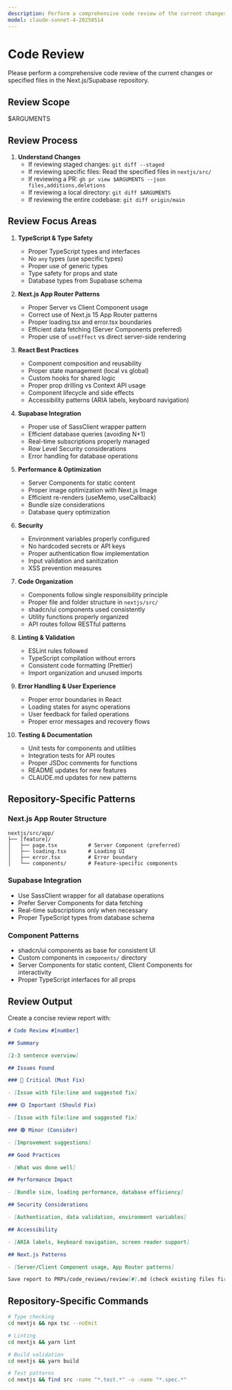 ```yaml
---
description: Perform a comprehensive code review of the current changes or specified files
model: claude-sonnet-4-20250514
---
```


# Code Review

Please perform a comprehensive code review of the current changes or specified files in the Next.js/Supabase repository.

## Review Scope

$ARGUMENTS

## Review Process

1. **Understand Changes**
   - If reviewing staged changes: `git diff --staged`
   - If reviewing specific files: Read the specified files in `nextjs/src/`
   - If reviewing a PR: `gh pr view $ARGUMENTS --json files,additions,deletions`
   - If reviewing a local directory: `git diff $ARGUMENTS`
   - If reviewing the entire codebase: `git diff origin/main`

## Review Focus Areas

1. **TypeScript & Type Safety**

   - Proper TypeScript types and interfaces
   - No `any` types (use specific types)
   - Proper use of generic types
   - Type safety for props and state
   - Database types from Supabase schema

2. **Next.js App Router Patterns**

   - Proper Server vs Client Component usage
   - Correct use of Next.js 15 App Router patterns
   - Proper loading.tsx and error.tsx boundaries
   - Efficient data fetching (Server Components preferred)
   - Proper use of `useEffect` vs direct server-side rendering

3. **React Best Practices**

   - Component composition and reusability
   - Proper state management (local vs global)
   - Custom hooks for shared logic
   - Proper prop drilling vs Context API usage
   - Component lifecycle and side effects
   - Accessibility patterns (ARIA labels, keyboard navigation)

4. **Supabase Integration**

   - Proper use of SassClient wrapper pattern
   - Efficient database queries (avoiding N+1)
   - Real-time subscriptions properly managed
   - Row Level Security considerations
   - Error handling for database operations

5. **Performance & Optimization**

   - Server Components for static content
   - Proper image optimization with Next.js Image
   - Efficient re-renders (useMemo, useCallback)
   - Bundle size considerations
   - Database query optimization

6. **Security**

   - Environment variables properly configured
   - No hardcoded secrets or API keys
   - Proper authentication flow implementation
   - Input validation and sanitization
   - XSS prevention measures

7. **Code Organization**

   - Components follow single responsibility principle
   - Proper file and folder structure in `nextjs/src/`
   - shadcn/ui components used consistently
   - Utility functions properly organized
   - API routes follow RESTful patterns

8. **Linting & Validation**

   - ESLint rules followed
   - TypeScript compilation without errors
   - Consistent code formatting (Prettier)
   - Import organization and unused imports

9. **Error Handling & User Experience**

   - Proper error boundaries in React
   - Loading states for async operations
   - User feedback for failed operations
   - Proper error messages and recovery flows

10. **Testing & Documentation**

    - Unit tests for components and utilities
    - Integration tests for API routes
    - Proper JSDoc comments for functions
    - README updates for new features
    - CLAUDE.md updates for new patterns

## Repository-Specific Patterns

### Next.js App Router Structure

```
nextjs/src/app/
├── [feature]/
│   ├── page.tsx          # Server Component (preferred)
│   ├── loading.tsx       # Loading UI
│   ├── error.tsx         # Error boundary
│   └── components/       # Feature-specific components
```

### Supabase Integration

- Use SassClient wrapper for all database operations
- Prefer Server Components for data fetching
- Real-time subscriptions only when necessary
- Proper TypeScript types from database schema

### Component Patterns

- shadcn/ui components as base for consistent UI
- Custom components in `components/` directory
- Server Components for static content, Client Components for interactivity
- Proper TypeScript interfaces for all props

## Review Output

Create a concise review report with:

```markdown
# Code Review #[number]

## Summary

[2-3 sentence overview]

## Issues Found

### 🔴 Critical (Must Fix)

- [Issue with file:line and suggested fix]

### 🟡 Important (Should Fix)

- [Issue with file:line and suggested fix]

### 🟢 Minor (Consider)

- [Improvement suggestions]

## Good Practices

- [What was done well]

## Performance Impact

- [Bundle size, loading performance, database efficiency]

## Security Considerations

- [Authentication, data validation, environment variables]

## Accessibility

- [ARIA labels, keyboard navigation, screen reader support]

## Next.js Patterns

- [Server/Client Component usage, App Router patterns]

Save report to PRPs/code_reviews/review[#].md (check existing files first)
```

## Repository-Specific Commands

```bash
# Type checking
cd nextjs && npx tsc --noEmit

# Linting
cd nextjs && yarn lint

# Build validation
cd nextjs && yarn build

# Test patterns
cd nextjs && find src -name "*.test.*" -o -name "*.spec.*"
```
